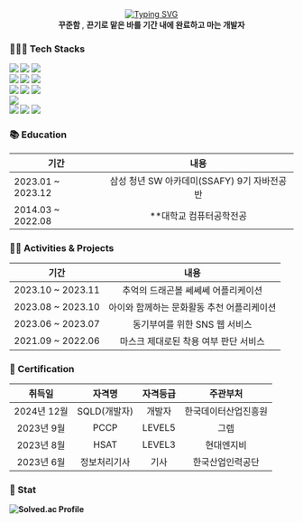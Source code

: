 <div align="center">
<a href="https://git.io/typing-svg"><img src="https://readme-typing-svg.demolab.com?font=Palanquin&weight=500&size=45&pause=1000&color=009FF7&center=true&vCenter=true&random=false&width=500&height=100&lines=Hi%2C+there!+I'm+SunWoo!" alt="Typing SVG" /></a>
</div>

<div align="center">
    <b>꾸준함 </b>, <b>끈기로 맡은 바를 기간 내에 완료하고 마는 개발자
</div>

<h3> 👩🏻‍💻 Tech Stacks </h3>
<div>
<!-- 언어 -->
<img src="https://img.shields.io/badge/Java-6DB33F?style=for-the-badge&logo=openjdk&logoColor=white">
<img src="https://img.shields.io/badge/Python-3776AB?style=for-the-badge&logo=python&logoColor=white">
<img src="https://img.shields.io/badge/C++-00599CC?style=for-the-badge&logo=c%2B%2B&logoColor=white">
</div>

<div>
<img src="https://img.shields.io/badge/HTML5-E34F26?style=for-the-badge&logo=html5&logoColor=white">
<img src="https://img.shields.io/badge/CSS3-1572B6?&style=for-the-badge&logo=css3&logoColor=white">
<img src="https://img.shields.io/badge/JavaScript-F7DF1E?&style=for-the-badge&logo=css3&logoColor=white">
</div>



<div>
<!-- 프레임워크-->
<img src="https://img.shields.io/badge/Spring-6DB33F?style=for-the-badge&logo=Spring&logoColor=white">
<img src="https://img.shields.io/badge/Spring Boot-6DB33F?style=for-the-badge&logo=Spring&logoColor=white">
<img src="https://img.shields.io/badge/Vue.js-4FC08D?style=for-the-badge&logo=vue.js&logoColor=white">
</div>

<div>
<!-- DB -->
<img src="https://img.shields.io/badge/MySQL-4479A1?style=for-the-badge&logo=vue.js&logoColor=white">
</div>

<div>
<!-- 그 외 -->
<img src="https://img.shields.io/badge/Amazon EC2-F9900?style=for-the-badge&logo=vue.js&logoColor=white">
<img src="https://img.shields.io/badge/Amazon S3-569A31?style=for-the-badge&logo=vue.js&logoColor=white">
<img src="https://img.shields.io/badge/Docker-2496ED?style=for-the-badge&logo=vue.js&logoColor=white">
</div>

<h3> 📚 Education </h3>

| 기간                | 내용                                        | 
|---------------------|:---------------------------------------------:|
| 2023.01 ~ 2023.12   | 삼성 청년 SW 아카데미(SSAFY) 9기 자바전공반   |
| 2014.03 ~ 2022.08   | **대학교 컴퓨터공학전공 |



<h3> 🙌🏻 Activities & Projects </h3>

| 기간                | 내용                                           |
|---------------------|:------------------------------------------------:|
| 2023.10 ~ 2023.11   | 추억의 드래곤볼 쎄쎄쎄 어플리케이션  | 
| 2023.08 ~ 2023.10   | 아이와 함께하는 문화활동 추천 어플리케이션 |
| 2023.06 ~ 2023.07   | 동기부여를 위한 SNS 웹 서비스 |
| 2021.09 ~ 2022.06   | 마스크 제대로된 착용 여부 판단 서비스         |




<h3> 🪪 Certification </h3>

|   취득일   |      자격명      | 자격등급 |    주관부처    |
|:---------:|:----------------:|:-------:|:-------------:|
| 2024년 12월 | SQLD(개발자)      |  개발자   | 한국데이터산업진흥원 |
| 2023년 9월 | PCCP             |  LEVEL5 |    그렙   |
| 2023년 8월 | HSAT             |  LEVEL3 |    현대엔지비   |
| 2023년 6월 | 정보처리기사      |   기사   | 한국산업인력공단 |



<h3> 🐾 Stat </h3>

![Solved.ac Profile](http://mazassumnida.wtf/api/v2/generate_badge?boj=kgw6147)
